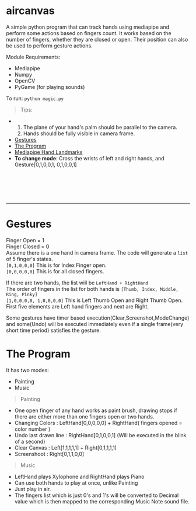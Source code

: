 # aircanvas
A simple python program that can track hands using mediapipe and perform some actions based on fingers count.
It works based on the number of fingers, whether they are closed or open.
Their position can also be used to perform gesture actions.

Module Requirements:
 - Mediapipe
 - Numpy
 - OpenCV
 - PyGame (for playing sounds)

To run: `python magic.py` <br>
> Tips:
 - 1. The plane of your hand's palm should be parallel to the camera.
   2. Hands should be fully visible in camera frame.
 - [Gestures](/README.md#gestures)
 - [The Program](/README.md#the-program)
 - [Mediapipe Hand Landmarks](/hand-landmarks-mediapipe.png)
 - <b>To change mode</b>: Cross the wrists of left and right hands, and Gesture[0,1,0,0,1, 0,1,0,0,1]

<br><br>
-------
-------
# Gestures

Finger Open = 1 <br>
Finger Closed = 0 <br>
Assume there is a one hand in camera frame. The code will generate a `list` of 5 finger's states. <br>
`[0,1,0,0,0]` This is for Index Finger open. <br>
`[0,0,0,0,0]` This is for all closed fingers.

If there are two hands, the list wiil be `LeftHand + RightHand` <br>
The order of fingers in the list for both hands is `[Thumb, Index, Middle, Ring, Pinky]` <br>
`[1,0,0,0,0, 1,0,0,0,0]` This is Left Thumb Open and Right Thumb Open. <br>
First five elements are Left hand fingers and next are Right.

Some gestures have timer based execution(Clear,Screenshot,ModeChange) and some(Undo) will be executed immediately even if a single frame(very short time period) satisfies the gesture.


# The Program
It has two modes:
 - Painting
 - Music


>Painting
 - One open finger of any hand works as paint brush, drawing stops if there are either more than one fingers open or two hands.
 - Changing Colors : LeftHand[0,0,0,0,0] + RightHand( fingers opened = color number )
 - Undo last drawn line : RightHand[0,1,0,0,1] (Will be executed in the blink of a second)
 - Clear Canvas : Left[1,1,1,1,1] + Right[0,1,1,1,1]
 - Screenshoot : Right[0,1,1,0,0]

>Music
 - LeftHand plays Xylophone and RightHand plays Piano
 - Can use both hands to play at once, unlike Painting
 - Just play in air.
 - The fingers list which is just 0's and 1's will be converted to Decimal value which is then mapped to the corresponding Music Note sound file.
